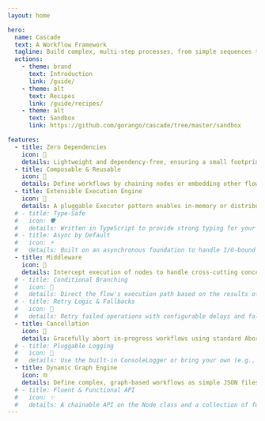 ```yaml
---
layout: home

hero:
  name: Cascade
  text: A Workflow Framework
  tagline: Build complex, multi-step processes, from simple sequences to dynamic, graph-driven AI agents.
  actions:
    - theme: brand
      text: Introduction
      link: /guide/
    - theme: alt
      text: Recipes
      link: /guide/recipes/
    - theme: alt
      text: Sandbox
      link: https://github.com/gorango/cascade/tree/master/sandbox

features:
  - title: Zero Dependencies
    icon: 🌱
    details: Lightweight and dependency-free, ensuring a small footprint and easy integration.
  - title: Composable & Reusable
    icon: 🧩
    details: Define workflows by chaining nodes or embedding other flows as nodes.
  - title: Extensible Execution Engine
    icon: 🔌
    details: A pluggable Executor pattern enables in-memory or distributed flows.
  # - title: Type-Safe
  #   icon: 🛡️
  #   details: Written in TypeScript to provide strong typing for your workflow definitions and context.
  # - title: Async by Default
  #   icon: ⚡
  #   details: Built on an asynchronous foundation to handle I/O-bound and CPU-bound tasks.
  - title: Middleware
    icon: 🥪
    details: Intercept execution of nodes to handle cross-cutting concerns like logging, timing, or auth.
  # - title: Conditional Branching
  #   icon: 🔀
  #   details: Direct the flow's execution path based on the results of any node.
  # - title: Retry Logic & Fallbacks
  #   icon: 🔄
  #   details: Retry failed operations with configurable delays and fallback logic.
  - title: Cancellation
    icon: 🛑
    details: Gracefully abort in-progress workflows using standard AbortControllers.
  # - title: Pluggable Logging
  #   icon: 📝
  #   details: Use the built-in ConsoleLogger or bring your own (e.g., Pino, Winston).
  - title: Dynamic Graph Engine
    icon: 🌐
    details: Define complex, graph-based workflows as simple JSON files.
  # - title: Fluent & Functional API
  #   icon: ✨
  #   details: A chainable API on the Node class and a collection of functional helpers.
---
```

